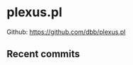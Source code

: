 # plexus.pl
Github: <https://github.com/dbb/plexus.pl>

## Recent commits

<script src='http://gitlive.com/githublive.min.js'></script>
<script>var GithubPush = {num_old:5,nodes:['dbb/plexus.pl']}</script>
<div id='commits'></div>

